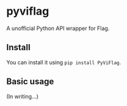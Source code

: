 # pyviflag

A unofficial Python API wrapper for Flag.

## Install

You can install it using `pip install PyViFlag`.

## Basic usage

(In writing...)